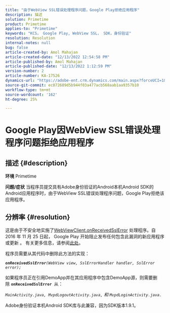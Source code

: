 ```yaml
---
title: "由于WebView SSL错误处理程序问题，Google Play拒绝应用程序"
description: 描述
solution: Primetime
product: Primetime
applies-to: "Primetime"
keywords: "KCS， Google Play, WebView SSL， SDK，身份验证"
resolution: Resolution
internal-notes: null
bug: false
article-created-by: Amol Mahajan
article-created-date: "12/13/2022 12:54:58 PM"
article-published-by: Amol Mahajan
article-published-date: "12/13/2022 1:12:59 PM"
version-number: 2
article-number: KA-17526
dynamics-url: "https://adobe-ent.crm.dynamics.com/main.aspx?forceUCI=1&pagetype=entityrecord&etn=knowledgearticle&id=e0d80356-e57a-ed11-81ac-6045bd006239"
source-git-commit: ec072609d5b944f03a477acb568aab1aa9357b10
workflow-type: tm+mt
source-wordcount: '162'
ht-degree: 25%

---
```


# Google Play因WebView SSL错误处理程序问题拒绝应用程序

## 描述 {#description}

<b>环境</b>
Primetime


<b>问题/症状</b>
当程序员提交具有Adobe身份验证的Android本机Android SDK的Android应用程序时，由于WebView SSL错误处理程序问题，Google Play拒绝该应用程序。


## 分辨率 {#resolution}


这是由于不安全地实施了[WebViewClient.onReceivedSslError](https://developer.android.com/reference/android/webkit/WebViewClient.html#onReceivedSslError%28android.webkit.WebView,%20android.webkit.SslErrorHandler,%20android.net.http.SslError%29) 处理程序。自 2016 年 11 月 25 日起， Google Play 开始阻止发布任何包含此漏洞的新应用程序或更新 。 有关更多信息，请参阅[此处](https://support.google.com/faqs/answer/7071387?hl=en)。

程序员需要从其代码中删除此方法的实现：

<b>*`onReceivedSslError`</b>`(WebView view, SslErrorHandler handler, SslError error);`*

如果程序员正在引用DemoApp并在其应用程序中包含DemoApp源，则需要删除 <b>`onReceivedSslError `</b>从：

*`MainActivity.java, MvpdLogoutActivity.java,` 和 `MvpdLoginActivity.java.`*

Adobe身份验证本机Android SDK库与此兼容，因为SDK版本1.9.1。
